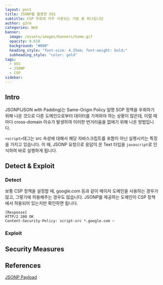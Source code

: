 ```yaml
---
layout: post
title: JSONP를 활용한 XSS
subtitle: CSP 우회에 자주 사용되는 기법 중 하나입니당
author: g3rm
categories: Web
banner:
  image: /assets/images/banners/home.gif
  opacity: 0.618
  background: "#000"
  heading_style: "font-size: 4.25em; font-weight: bold;"
  subheading_style: "color: gold"
tags:
  - XSS
  - JSONP
  - CSP
sidebar:
---
```

## Intro
JSONP(JSON with Padding)는 Same-Origin Policy 일명 SOP 정책을 우회하기 위해 나온 것으로 다른 도메인으로부터 데이터를 가져와야 하는 상황이 많은데, 이럴 때마다 cross-domain 이슈가 발생하여 이러한 번거러움을 없애기 위해 나온 방법입니다.

`<script>`태그는 src 속성에 대해서 해당 자바스크립트를 포함이 아닌 실행시키는 특징을 가지고 있습니다. 이 때, JSONP 요청으로 응답이 온 Text 타입을 `javascript`로 인식하여 바로 실행하게 됩니다.
## Detect & Exploit 
### Detect
보통 CSP 정책을 설정할 때, google.com 등과 같이 메이저 도메인을 사용하는 경우가 많고, 그렇기에 허용해주는 경우도 많습니다. JSONP를 제공하는 도메인이 CSP 정책에서 허용되어 있는지만 확인하면 됩니다.

```HTTP
[Response]
HTTP/2 200 OK
Content-Security-Policy: script-src *.google.com ~

```
### Exploit


## Security Measures

## References
[JSONP Payload](https://github.com/zigoo0/JSONBee/blob/master/jsonp.txt)

